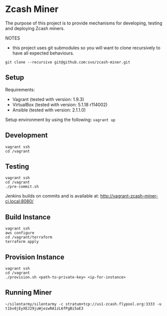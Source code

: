 # Zcash Miner

The purpose of this project is to provide mechanisms for developing, testing and deploying Zcash miners.

NOTES
- this project uses git submodules so you will want to clone recursively to have all expected behaviours.

`git clone --recursive git@github.com:svo/zcash-miner.git`

## Setup

Requirements:
- Vagrant (tested with version: 1.9.3)
- VirtualBox (tested with version: 5.1.18 r114002)
- Ansible (tested with version: 2.1.1.0)

Setup environment by using the following: `vagrant up`

## Development

```
vagrant ssh
cd /vagrant
```

## Testing

```
vagrant ssh
cd /vagrant
./pre-commit.sh
```

Jenkins builds on commits and is available at: http://vagrant-zcash-miner-ci.local:8080/

## Build Instance

```
vagrant ssh
aws configure
cd /vagrant/terraform
terraform apply
```

## Provision Instance

```
vagrant ssh
cd /vagrant
./provision.sh <path-to-private-key> <ip-for-instance>
```

## Running Miner

```
~/silentarmy/silentarmy -c stratum+tcp://us1-zcash.flypool.org:3333 -u t1bv8jEyXEJ29juWjezwRA1zL6fPgBi5aE3
```
